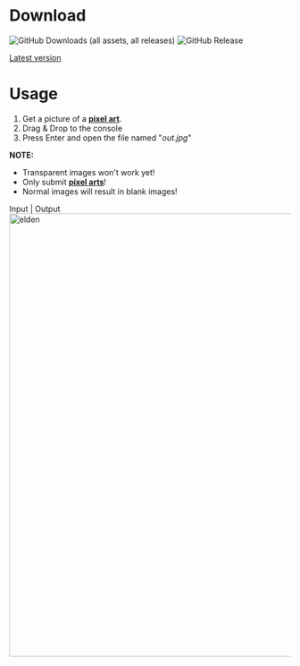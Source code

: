 # Download
![GitHub Downloads (all assets, all releases)](https://img.shields.io/github/downloads/vsumpi/image-to-pixelgrid/total)
![GitHub Release](https://img.shields.io/github/v/release/vsumpi/image-to-pixelgrid)


[Latest version](https://github.com/vsumpi/image-to-pixelgrid/releases/latest)

# Usage
1. Get a picture of a **[pixel art](https://en.wikipedia.org/wiki/Pixel_art)**.
2. Drag & Drop to the console
3. Press Enter and open the file named "_out.jpg_"

**NOTE:**
  - Transparent images won't work yet!
  - Only submit **[pixel arts](https://en.wikipedia.org/wiki/Pixel_art)**!
  - Normal images will result in blank images!

Input | Output
<img width="1408" height="792" alt="elden" src="https://github.com/user-attachments/assets/f32cbb77-30c5-45f0-9502-a2ec9d38e552" />
